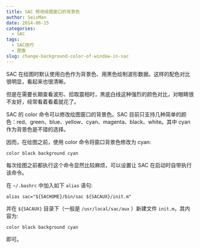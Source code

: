 ```yaml
---
title: SAC 修改绘图窗口的背景色
author: SeisMan
date: 2014-06-15
categories:
  - SAC
tags:
  - SAC技巧
  - 图像
slug: change-background-color-of-window-in-sac
---
```


SAC 在绘图时默认使用白色作为背景色、用黑色绘制波形数据。这样的配色对比很明显，看起来也很清晰。

但是在需要长期查看波形、拾取震相时，黑底白线这种强烈的颜色对比，对眼睛很不友好，经常看着看着就花了。

SAC 的 color 命令可以修改绘图窗口的背景色。SAC 目前只支持几种简单的颜色：red、green、blue、yellow、cyan、magenta、black、white。其中 cyan 作为背景色是不错的选择。

因而，在绘图之前，使用 color 命令将窗口背景色修改为 cyan:

    color black background cyan

每次绘图之前都执行这个命令显然比较麻烦，可以设置让 SAC 在启动时自带执行该命令。

在 `~/.bashrc` 中加入如下 `alias` 语句:

    alias sac="${SACHOME}/bin/sac ${SACAUX}/init.m"

并在 `${SACAUX}` 目录下（一般是 `/usr/local/sac/aux` ）新建文件 `init.m`，其内容为:

    color black background cyan

即可。
